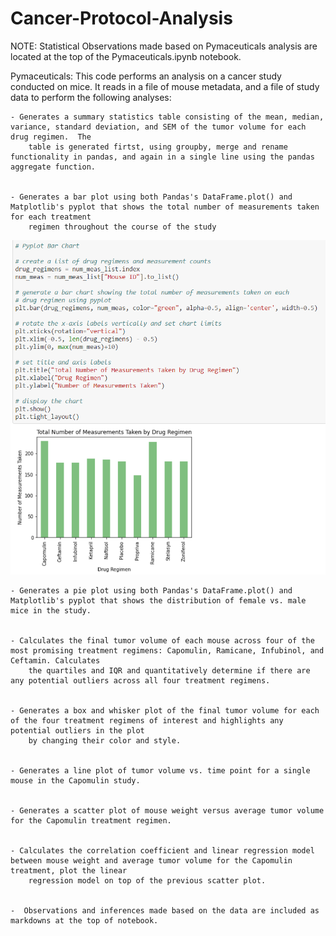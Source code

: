 # Cancer-Protocol-Analysis


NOTE: Statistical Observations made based on Pymaceuticals analysis are located at the top of the Pymaceuticals.ipynb notebook.

Pymaceuticals: This code performs an analysis on a cancer study conducted on mice.  It reads in a file of mouse metadata, and a file of study data
to perform the following analyses:


    - Generates a summary statistics table consisting of the mean, median, variance, standard deviation, and SEM of the tumor volume for each drug regimen.  The
        table is generated firtst, using groupby, merge and rename functionality in pandas, and again in a single line using the pandas aggregate function.


    - Generates a bar plot using both Pandas's DataFrame.plot() and Matplotlib's pyplot that shows the total number of measurements taken for each treatment
        regimen throughout the course of the study
        
   ![image](/Pymaceuticals/img/pymaceutbar.png)


    - Generates a pie plot using both Pandas's DataFrame.plot() and Matplotlib's pyplot that shows the distribution of female vs. male mice in the study.


    - Calculates the final tumor volume of each mouse across four of the most promising treatment regimens: Capomulin, Ramicane, Infubinol, and Ceftamin. Calculates
        the quartiles and IQR and quantitatively determine if there are any potential outliers across all four treatment regimens.


    - Generates a box and whisker plot of the final tumor volume for each of the four treatment regimens of interest and highlights any potential outliers in the plot
        by changing their color and style.


    - Generates a line plot of tumor volume vs. time point for a single mouse in the Capomulin study.


    - Generates a scatter plot of mouse weight versus average tumor volume for the Capomulin treatment regimen.


    - Calculates the correlation coefficient and linear regression model between mouse weight and average tumor volume for the Capomulin treatment, plot the linear
        regression model on top of the previous scatter plot.


    -  Observations and inferences made based on the data are included as markdowns at the top of notebook.


